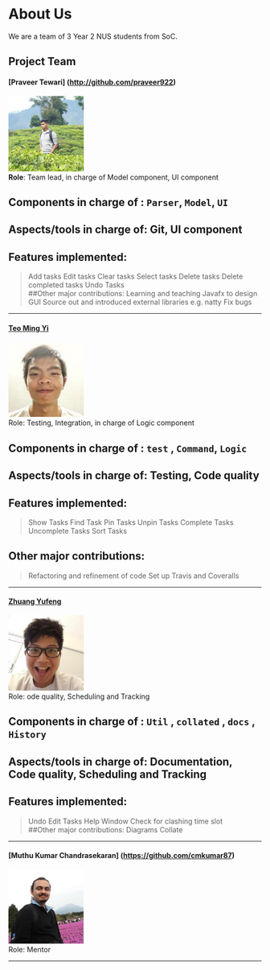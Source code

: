 
# About Us

We are a team of 3 Year 2 NUS students from SoC.

## Project Team

#### [Praveer Tewari] (http://github.com/praveer922) <br>
<img src="images/PraveerTewari.jpg" width="150"><br>
**Role**:  Team lead, in charge of Model component, UI component
## Components in charge of :  `Parser`, `Model`, `UI`
## Aspects/tools in charge of: Git, UI component
## Features implemented:<br>
>Add tasks
>Edit tasks
>Clear tasks
>Select tasks
>Delete tasks
>Delete completed tasks
>Undo Tasks<br>
##Other major contributions:
>Learning and teaching Javafx to design GUI
>Source out and introduced external libraries e.g. natty
>Fix bugs
-----

#### [Teo Ming Yi](http://github.com/myteo)
<img src="images/MingYi.jpg" width="150"><br>
Role: Testing, Integration, in charge of Logic component
## Components in charge of : `test` , `Command`, `Logic`
## Aspects/tools in charge of: Testing, Code quality
## Features implemented: <br>
>Show Tasks
>Find Task
>Pin Tasks
>Unpin Tasks
>Complete Tasks
>Uncomplete Tasks
>Sort Tasks <br>
## Other major contributions:<br>
>Refactoring and refinement of code 
>Set up Travis and Coveralls
-----

#### [Zhuang Yufeng](http://github.com/rainwindy) 
<img src="images/Yufeng.jpg" width="150"><br>
Role: ode quality, Scheduling and Tracking
## Components in charge of : `Util` , `collated` , `docs` , `History`
## Aspects/tools in charge of: Documentation, Code quality, Scheduling and Tracking  
## Features implemented:
> Undo
> Edit Tasks
> Help Window 
> Check for clashing time slot<br>
##Other major contributions:
> Diagrams
> Collate
-----

#### [Muthu Kumar Chandrasekaran] (https://github.com/cmkumar87)
<img src="images/MuthuKumar.JPG" width="150"><br>
Role: Mentor

-----



